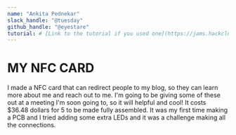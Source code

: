 ```yaml
---
name: "Ankita Pednekar"
slack_handle: "@tuesday"
github_handle: "@eyestare"
tutorial: # [Link to the tutorial if you used one](https://jams.hackclub.com/jam/hacker-card)
---
```


# MY NFC CARD

I made a NFC card that can redirect people to my blog, so they can learn more about me and reach out to me. I'm going to be giving some of these out at a meeting I'm soon going to, so it will helpful and cool!
It costs $36.48 dollars for 5 to be made fully assembled.
It was my first time making a PCB and I tried adding some extra LEDs and it was a challenge making all the connections.
